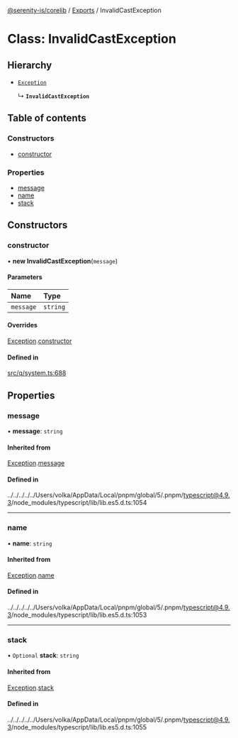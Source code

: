 [@serenity-is/corelib](../README.md) / [Exports](../modules.md) / InvalidCastException

# Class: InvalidCastException

## Hierarchy

- [`Exception`](Exception.md)

  ↳ **`InvalidCastException`**

## Table of contents

### Constructors

- [constructor](InvalidCastException.md#constructor)

### Properties

- [message](InvalidCastException.md#message)
- [name](InvalidCastException.md#name)
- [stack](InvalidCastException.md#stack)

## Constructors

### constructor

• **new InvalidCastException**(`message`)

#### Parameters

| Name | Type |
| :------ | :------ |
| `message` | `string` |

#### Overrides

[Exception](Exception.md).[constructor](Exception.md#constructor)

#### Defined in

[src/q/system.ts:688](https://github.com/serenity-is/serenity/blob/master/packages/corelib/src/q/system.ts#L688)

## Properties

### message

• **message**: `string`

#### Inherited from

[Exception](Exception.md).[message](Exception.md#message)

#### Defined in

../../../../../Users/volka/AppData/Local/pnpm/global/5/.pnpm/typescript@4.9.3/node_modules/typescript/lib/lib.es5.d.ts:1054

___

### name

• **name**: `string`

#### Inherited from

[Exception](Exception.md).[name](Exception.md#name)

#### Defined in

../../../../../Users/volka/AppData/Local/pnpm/global/5/.pnpm/typescript@4.9.3/node_modules/typescript/lib/lib.es5.d.ts:1053

___

### stack

• `Optional` **stack**: `string`

#### Inherited from

[Exception](Exception.md).[stack](Exception.md#stack)

#### Defined in

../../../../../Users/volka/AppData/Local/pnpm/global/5/.pnpm/typescript@4.9.3/node_modules/typescript/lib/lib.es5.d.ts:1055

